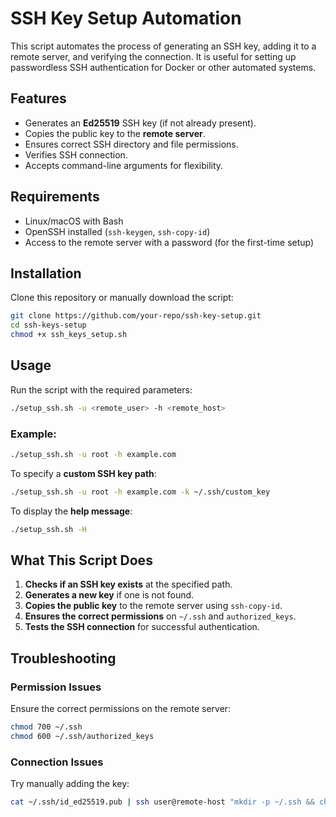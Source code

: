 # SSH Key Setup Automation

This script automates the process of generating an SSH key, adding it to a remote server, and verifying the connection. It is useful for setting up passwordless SSH authentication for Docker or other automated systems.

## Features
- Generates an **Ed25519** SSH key (if not already present).
- Copies the public key to the **remote server**.
- Ensures correct SSH directory and file permissions.
- Verifies SSH connection.
- Accepts command-line arguments for flexibility.

## Requirements
- Linux/macOS with Bash
- OpenSSH installed (`ssh-keygen`, `ssh-copy-id`)
- Access to the remote server with a password (for the first-time setup)

## Installation
Clone this repository or manually download the script:

```bash
git clone https://github.com/your-repo/ssh-key-setup.git
cd ssh-keys-setup
chmod +x ssh_keys_setup.sh
```

## Usage
Run the script with the required parameters:

```bash
./setup_ssh.sh -u <remote_user> -h <remote_host>
```

### Example:
```bash
./setup_ssh.sh -u root -h example.com
```

To specify a **custom SSH key path**:
```bash
./setup_ssh.sh -u root -h example.com -k ~/.ssh/custom_key
```

To display the **help message**:
```bash
./setup_ssh.sh -H
```

## What This Script Does
1. **Checks if an SSH key exists** at the specified path.
2. **Generates a new key** if one is not found.
3. **Copies the public key** to the remote server using `ssh-copy-id`.
4. **Ensures the correct permissions** on `~/.ssh` and `authorized_keys`.
5. **Tests the SSH connection** for successful authentication.

## Troubleshooting
### Permission Issues
Ensure the correct permissions on the remote server:
```bash
chmod 700 ~/.ssh
chmod 600 ~/.ssh/authorized_keys
```

### Connection Issues
Try manually adding the key:
```bash
cat ~/.ssh/id_ed25519.pub | ssh user@remote-host "mkdir -p ~/.ssh && chmod 700 ~/.ssh && cat >> ~/.ssh/authorized_keys && chmod 600 ~/.ssh/authorized_keys"
```

